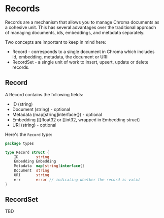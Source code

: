 # Records

Records are a mechanism that allows you to manage Chroma documents as a cohesive unit. This has several advantages over
the traditional approach of managing documents, ids, embeddings, and metadata separately.

Two concepts are important to keep in mind here:

- Record - corresponds to a single document in Chroma which includes id, embedding, metadata, the document or URI
- RecordSet - a single unit of work to insert, upsert, update or delete records.


## Record

A Record contains the following fields:

- ID (string)
- Document (string) - optional
- Metadata (map[string]interface{}) - optional
- Embedding ([]float32 or []int32, wrapped in Embedding struct)
- URI (string) - optional

Here's the `Record` type:

```go
package types

type Record struct {
	ID        string
	Embedding Embedding
	Metadata  map[string]interface{}
	Document  string
	URI       string
	err       error // indicating whether the record is valid
}
```

## RecordSet

TBD